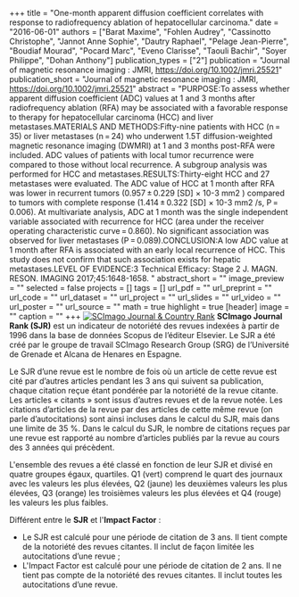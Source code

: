+++
title = "One-month apparent diffusion coefficient correlates with response to radiofrequency ablation of hepatocellular carcinoma."
date = "2016-06-01"
authors = ["Barat Maxime", "Fohlen Audrey", "Cassinotto Christophe", "Jannot Anne Sophie", "Dautry Raphael", "Pelage Jean-Pierre", "Boudiaf Mourad", "Pocard Marc", "Eveno Clarisse", "Taouli Bachir", "Soyer Philippe", "Dohan Anthony"]
publication_types = ["2"]
publication = "Journal of magnetic resonance imaging : JMRI, https://doi.org/10.1002/jmri.25521"
publication_short = "Journal of magnetic resonance imaging : JMRI, https://doi.org/10.1002/jmri.25521"
abstract = "PURPOSE:To assess whether apparent diffusion coefficient (ADC) values at 1 and 3 months after radiofrequency ablation (RFA) may be associated with a favorable response to therapy for hepatocellular carcinoma (HCC) and liver metastases.MATERIALS AND METHODS:Fifty-nine patients with HCC (n = 35) or liver metastases (n = 24) who underwent 1.5T diffusion-weighted magnetic resonance imaging (DWMRI) at 1 and 3 months post-RFA were included. ADC values of patients with local tumor recurrence were compared to those without local recurrence. A subgroup analysis was performed for HCC and metastases.RESULTS:Thirty-eight HCC and 27 metastases were evaluated. The ADC value of HCC at 1 month after RFA was lower in recurrent tumors (0.957 ± 0.229 [SD] × 10-3 mm2 ) compared to tumors with complete response (1.414 ± 0.322 [SD] × 10-3 mm2 /s, P = 0.006). At multivariate analysis, ADC at 1 month was the single independent variable associated with recurrence for HCC (area under the receiver operating characteristic curve = 0.860). No significant association was observed for liver metastases (P = 0.089).CONCLUSION:A low ADC value at 1 month after RFA is associated with an early local recurrence of HCC. This study does not confirm that such association exists for hepatic metastases.LEVEL OF EVIDENCE:3 Technical Efficacy: Stage 2 J. MAGN. RESON. IMAGING 2017;45:1648-1658. "
abstract_short = ""
image_preview = ""
selected = false
projects = []
tags = []
url_pdf = ""
url_preprint = ""
url_code = ""
url_dataset = ""
url_project = ""
url_slides = ""
url_video = ""
url_poster = ""
url_source = ""
math = true
highlight = true
[header]
image = ""
caption = ""
+++
<a href="https://www.scimagojr.com/journalsearch.php?q=17225&amp;tip=sid&amp;exact=no" title="SCImago Journal &amp; Country Rank"><img border="0" src="https://www.scimagojr.com/journal_img.php?id=17225" alt="SCImago Journal &amp; Country Rank"  /></a>
**SCImago Journal Rank (SJR)** est un indicateur de notoriété des revues indexées à partir de 1996 dans la base de données Scopus de l’éditeur Elsevier. Le SJR a été créé par le groupe de travail SCImago Research Group (SRG) de l’Université de Grenade et Alcana de Henares en Espagne.  
  
Le SJR d’une revue est le nombre de fois où un article de cette revue est cité par d’autres articles pendant les 3 ans qui suivent sa publication, chaque citation reçue étant pondérée par la notoriété de la revue citante. Les articles « citants » sont issus d’autres revues et de la revue notée. Les citations d’articles de la revue par des articles de cette même revue (on parle d’autocitations) sont ainsi incluses dans le calcul du SJR, mais dans une limite de 35 %. Dans le calcul du SJR, le nombre de citations reçues par une revue est rapporté au nombre d’articles publiés par la revue au cours des 3 années qui précèdent.  
  
L'ensemble des revues a été classé en fonction de leur SJR et divisé en quatre groupes égaux, quartiles. Q1 (vert) comprend le quart des journaux avec les valeurs les plus élevées, Q2 (jaune) les deuxièmes valeurs les plus élevées, Q3 (orange) les troisièmes valeurs les plus élevées et Q4 (rouge) les valeurs les plus faibles.  
  
Différent entre le **SJR** et l'**Impact Factor** :  
- Le SJR est calculé pour une période de citation de 3 ans. Il tient compte de la notoriété des revues citantes. Il inclut de façon limitée les autocitations d’une revue ;  
- L'Impact Factor est calculé pour une période de citation de 2 ans. Il ne tient pas compte de la notoriété des revues citantes. Il inclut toutes les autocitations d’une revue.
